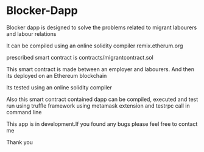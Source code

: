 # Blocker-Dapp
Blocker dapp is designed to solve the problems related to migrant labourers and labour relations 

It can be compiled using an online solidity compiler remix.etherum.org

prescribed smart contract is contracts/migrantcontract.sol

This smart contract is made between an employer and labourers. And then its deployed on an Ethereum blockchain

Its tested using an online solidity compiler

Also this smart contract contained dapp can be compiled, executed and test run using truffle framework using metamask extension and testrpc call in command line

This app is in development.If you found any bugs please feel free to contact me

Thank you
